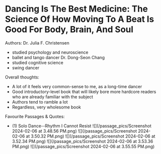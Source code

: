 # Dancing Is The Best Medicine: The Science Of How Moving To A Beat Is Good For Body, Brain, And Soul
Authors:
Dr. Julia F. Christensen
- studied psychology and neuroscience
- ballet and tango dancer
Dr. Dong-Seon Chang
- studied cognitive science
- swing dancer

Overall thoughts:
- A lot of it feels very common-sense to me, as a long-time dancer
- Good introductory-level book that will likely bore more hardcore readers who are already familiar with the subject
- Authors tend to ramble a lot
- Regardless, very wholesome book

Favourite Passages & Quotes:
- (1) Solo Dance--Rhythm I Cannot Resist
  ![](/passage_pics/Screenshot 2024-02-06 at 3.48.56 PM.png)
  ![](/passage_pics/Screenshot 2024-02-06 at 3.50.32 PM.png)
  ![](/passage_pics/Screenshot 2024-02-06 at 3.52.34 PM.png)
  ![](/passage_pics/Screenshot 2024-02-06 at 3.53.36 PM.png)
  ![](/passage_pics/Screenshot 2024-02-06 at 3.55.55 PM.png)